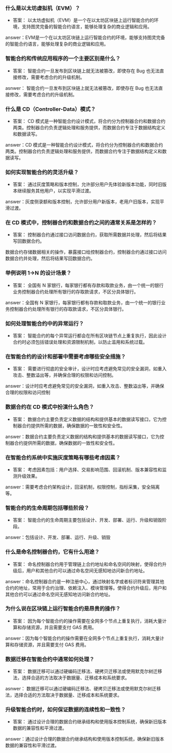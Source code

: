 
### 什么是以太坊虚拟机（EVM）？

- 答案： 以太坊虚拟机（EVM）是一个在以太坊区块链上运行智能合约的环境，支持图灵完备的智能合约语言，能够处理复杂的商业逻辑和应用。

answer：EVM是一个在以太坊区块链上运行智能合约的环境，能够支持图灵完备的智能合约语言，能够处理复杂的商业逻辑和应用。

### 智能合约和传统应用程序的一个主要区别是什么？

- 答案： 智能合约一旦发布到区块链上就无法被篡改，即使存在 Bug 也无法直接修改，需要考虑合约的升级机制。

asnwer： 智能合约一旦发布到区块链上就无法被篡改，即使存在 Bug 也无法直接修改，需要考虑合约的升级机制。

### 什么是 CD（Controller-Data）模式？

- 答案： CD 模式是一种智能合约设计模式，将合约分为控制器合约和数据合约两类。控制器合约负责逻辑处理和服务提供，而数据合约专注于数据结构定义和数据读写。

answer：CD 模式是一种智能合约设计模式，将合约分为控制器合约和数据合约两类。控制器合约负责逻辑处理和服务提供，而数据合约专注于数据结构定义和数据读写。

### 如何实现智能合约的灵活升级？

- 答案： 通过灰度策略和版本控制，允许部分用户先体验新版本功能，同时旧版本继续服务其他用户，以实现平滑过渡。

answer：灰度侧录额和版本控制，允许部分用户新版本，老用户旧版本，实现平滑过渡。

### 在 CD 模式中，控制器合约和数据合约之间的通常关系是怎样的？

- 答案： 控制器合约通过接口访问数据合约，获取所需数据并处理，然后将结果写回数据合约。

数据合约存储数据相关的操作，暴露接口给控制器合约，控制器合约通过接口访问数据合约并处理，然后将结果写回数据合约。

### 举例说明 1->N 的设计场景？

- 答案： 全国有 N 家银行，每家银行都有存款和取款业务，由一个统一的银行业务控制器合约处理所有银行的存取款请求，不区分具体银行。

answer：全国有 N 家银行，每家银行都有存款和取款业务，由一个统一的银行业务控制器合约处理所有银行的存取款请求，不区分具体银行。

### 如何处理智能合约中的异常运行？

- 答案： 智能合约的每个异常运行都会在所有区块链节点上重复执行，因此设计合约时必须包括错误处理和资源限制机制，以防止滥用和系统过载。

### 在智能合约的设计和部署中需要考虑哪些安全措施？

- 答案： 需要进行彻底的安全审计，设计时应考虑避免常见的安全漏洞，如重入攻击、整数溢出等，并确保合理的权限和访问控制。

answer：设计时应考虑避免常见的安全漏洞，如重入攻击、整数溢出等，并确保合理的权限和访问控制

### 数据合约在 CD 模式中扮演什么角色？

- 答案： 数据合约主要负责定义数据的结构和提供基本的数据读写接口，它为控制器合约提供所需的数据，确保数据的一致性和安全性。

answer：数据合约主要负责定义数据的结构和提供基本的数据读写接口，它为控制器合约提供所需的数据，确保数据的一致性和安全性。

### 在智能合约系统中实施灰度策略有哪些考虑因素？

- 答案： 考虑因素包括：用户选择、交易影响范围、回滚机制、版本兼容性和监测升级效果。

answer：需要考虑合约架构设计，回滚机制，权限控制，指标采集，安全隔离等。

### 智能合约的生命周期包括哪些阶段？

- 答案： 智能合约的生命周期主要包括设计、开发、部署、运行、升级和销毁阶段。

answer：包括设计、开发、部署、运行、升级、销毁

### 什么是命名控制器合约，它有什么用途？

- 答案： 命名控制器合约用于管理链上合约地址和命名空间的映射，使得合约升级后，用户和其他合约可以通过命名空间无感知地访问新合约地址。

answer：命名控制器合约是一种注册中心，通过映射名字或者标识符来管理其他合约的地址，常用于合约治理、依赖注入、模块管理等。使得合约升级后，用户和其他合约可以通过命名空间无感知地访问新合约地址。

### 为什么说在区块链上运行智能合约是昂贵的操作？

- 答案： 因为每个智能合约的操作需要在全网多个节点上重复执行，消耗大量计算和存储资源，并且需要支付 GAS 费用。

answer：因为每个智能合约的操作需要在全网多个节点上重复执行，消耗大量计算和存储资源，并且需要支付 GAS 费用。

### 数据迁移在智能合约中通常如何处理？

- 答案： 数据迁移可以通过硬编码迁移法、硬拷贝迁移法或使用默克尔树迁移法，选择合适的方法取决于数据量、迁移成本和系统要求。

asnwer： 数据迁移可以通过硬编码迁移法、硬拷贝迁移法或使用默克尔树迁移法，选择合适的方法取决于数据量、迁移成本和系统要求。

### 升级智能合约时，如何保证数据的连续性和一致性？

- 答案： 通过设计合理的数据合约继承结构和使用版本控制系统，确保新旧版本数据的兼容性和平滑过渡。

answer：通过设计合理的数据合约继承结构和使用版本控制系统，确保新旧版本数据的兼容性和平滑过渡。
